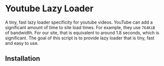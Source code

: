 # Youtube Lazy Loader

A tiny, fast lazy loader specificity for youtube videos. YouTube can add a
significant amount of time to site load times. For example, they use `764KiB` of
bandwidth. For our site, that is equivalent to around 1.8 seconds, which is
significant. The goal of this script is to provide lazy loader that is tiny,
fast and easy to use.

## Installation
